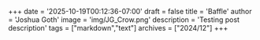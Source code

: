 +++
date = '2025-10-19T00:12:36-07:00'
draft = false
title = 'Baffle'
author = 'Joshua Goth'
image = 'img/JG_Crow.png'
description = 'Testing post description'
tags = ["markdown","text"]
archives = ["2024/12"]
+++
